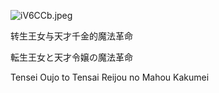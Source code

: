 ![iV6CCb.jpeg](https://i.328888.xyz/2023/03/24/iV6CCb.jpeg)

转生王女与天才千金的魔法革命

転生王女と天才令嬢の魔法革命

Tensei Oujo to Tensai Reijou no Mahou Kakumei
